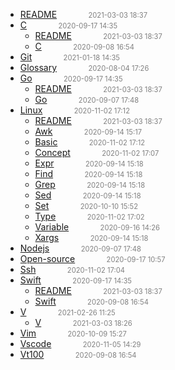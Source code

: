   - [README](README)<span style="padding-left:2em;color:orange"></span><span style="color:gray;font-size:.8em;padding-left:2em">2021-03-03 18:37</span>
  - [C](c)<span style="padding-left:2em;color:orange"></span><span style="color:gray;font-size:.8em;padding-left:2em">2020-09-17 14:35</span>
    - [README](c/README)<span style="padding-left:2em;color:orange"></span><span style="color:gray;font-size:.8em;padding-left:2em">2021-03-03 18:37</span>
    - [C](c/c)<span style="padding-left:2em;color:orange"></span><span style="color:gray;font-size:.8em;padding-left:2em">2020-09-08 16:54</span>
  - [Git](git)<span style="padding-left:2em;color:orange"></span><span style="color:gray;font-size:.8em;padding-left:2em">2021-01-18 14:35</span>
  - [Glossary](glossary)<span style="padding-left:2em;color:orange"></span><span style="color:gray;font-size:.8em;padding-left:2em">2020-08-04 17:26</span>
  - [Go](go)<span style="padding-left:2em;color:orange"></span><span style="color:gray;font-size:.8em;padding-left:2em">2020-09-17 14:35</span>
    - [README](go/README)<span style="padding-left:2em;color:orange"></span><span style="color:gray;font-size:.8em;padding-left:2em">2021-03-03 18:37</span>
    - [Go](go/go)<span style="padding-left:2em;color:orange"></span><span style="color:gray;font-size:.8em;padding-left:2em">2020-09-07 17:48</span>
  - [Linux](linux)<span style="padding-left:2em;color:orange"></span><span style="color:gray;font-size:.8em;padding-left:2em">2020-11-02 17:12</span>
    - [README](linux/README)<span style="padding-left:2em;color:orange"></span><span style="color:gray;font-size:.8em;padding-left:2em">2021-03-03 18:37</span>
    - [Awk](linux/awk)<span style="padding-left:2em;color:orange"></span><span style="color:gray;font-size:.8em;padding-left:2em">2020-09-14 15:17</span>
    - [Basic](linux/basic)<span style="padding-left:2em;color:orange"></span><span style="color:gray;font-size:.8em;padding-left:2em">2020-11-02 17:12</span>
    - [Concept](linux/concept)<span style="padding-left:2em;color:orange"></span><span style="color:gray;font-size:.8em;padding-left:2em">2020-11-02 17:07</span>
    - [Expr](linux/expr)<span style="padding-left:2em;color:orange"></span><span style="color:gray;font-size:.8em;padding-left:2em">2020-09-14 15:18</span>
    - [Find](linux/find)<span style="padding-left:2em;color:orange"></span><span style="color:gray;font-size:.8em;padding-left:2em">2020-09-14 15:18</span>
    - [Grep](linux/grep)<span style="padding-left:2em;color:orange"></span><span style="color:gray;font-size:.8em;padding-left:2em">2020-09-14 15:18</span>
    - [Sed](linux/sed)<span style="padding-left:2em;color:orange"></span><span style="color:gray;font-size:.8em;padding-left:2em">2020-09-14 15:18</span>
    - [Set](linux/set)<span style="padding-left:2em;color:orange"></span><span style="color:gray;font-size:.8em;padding-left:2em">2020-10-10 15:52</span>
    - [Type](linux/type)<span style="padding-left:2em;color:orange"></span><span style="color:gray;font-size:.8em;padding-left:2em">2020-11-02 17:02</span>
    - [Variable](linux/variable)<span style="padding-left:2em;color:orange"></span><span style="color:gray;font-size:.8em;padding-left:2em">2020-09-16 14:26</span>
    - [Xargs](linux/xargs)<span style="padding-left:2em;color:orange"></span><span style="color:gray;font-size:.8em;padding-left:2em">2020-09-14 15:18</span>
  - [Nodejs](nodejs)<span style="padding-left:2em;color:orange"></span><span style="color:gray;font-size:.8em;padding-left:2em">2020-09-07 17:48</span>
  - [Open-source](open-source)<span style="padding-left:2em;color:orange"></span><span style="color:gray;font-size:.8em;padding-left:2em">2020-09-17 10:57</span>
  - [Ssh](ssh)<span style="padding-left:2em;color:orange"></span><span style="color:gray;font-size:.8em;padding-left:2em">2020-11-02 17:04</span>
  - [Swift](swift)<span style="padding-left:2em;color:orange"></span><span style="color:gray;font-size:.8em;padding-left:2em">2020-09-17 14:35</span>
    - [README](swift/README)<span style="padding-left:2em;color:orange"></span><span style="color:gray;font-size:.8em;padding-left:2em">2021-03-03 18:37</span>
    - [Swift](swift/swift)<span style="padding-left:2em;color:orange"></span><span style="color:gray;font-size:.8em;padding-left:2em">2020-09-08 16:54</span>
  - [V](v)<span style="padding-left:2em;color:orange"></span><span style="color:gray;font-size:.8em;padding-left:2em">2021-02-26 11:25</span>
    - [V](v/v)<span style="padding-left:2em;color:orange"></span><span style="color:gray;font-size:.8em;padding-left:2em">2021-03-03 18:26</span>
  - [Vim](vim)<span style="padding-left:2em;color:orange"></span><span style="color:gray;font-size:.8em;padding-left:2em">2020-10-09 15:27</span>
  - [Vscode](vscode)<span style="padding-left:2em;color:orange"></span><span style="color:gray;font-size:.8em;padding-left:2em">2020-11-05 14:29</span>
  - [Vt100](vt100)<span style="padding-left:2em;color:orange"></span><span style="color:gray;font-size:.8em;padding-left:2em">2020-09-08 16:54</span>
